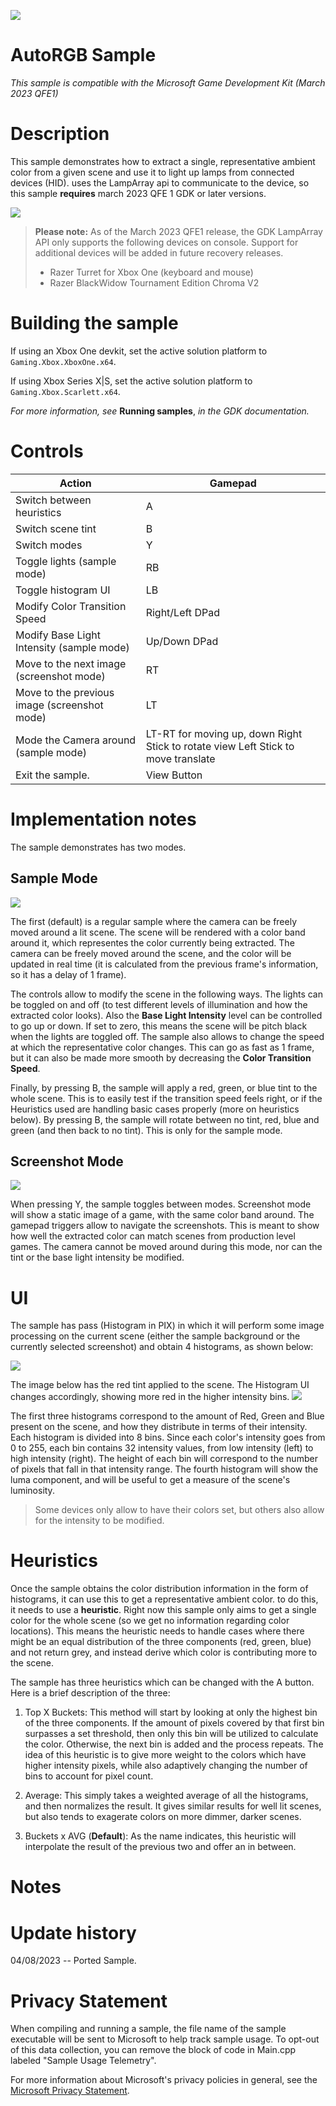 ![](./media/image1.png)

# AutoRGB Sample

*This sample is compatible with the Microsoft Game Development Kit (March 2023 QFE1)*

# Description

This sample demonstrates how to extract a single, representative ambient color from a given scene and use it to light up lamps from connected devices (HID). uses the LampArray api to communicate to the device, so this sample **requires** march 2023 QFE 1 GDK or later versions.

![](./media/readme/image0.png)

> **Please note:** As of the March 2023 QFE1 release, the GDK LampArray API only supports the following devices on console. Support for additional devices will be added in future recovery releases.
> - Razer Turret for Xbox One (keyboard and mouse)
> - Razer BlackWidow Tournament Edition Chroma V2

# Building the sample

If using an Xbox One devkit, set the active solution platform to `Gaming.Xbox.XboxOne.x64`.

If using Xbox Series X|S, set the active solution platform to `Gaming.Xbox.Scarlett.x64`.

*For more information, see* __Running samples__, *in the GDK documentation.*

# Controls

| Action                                       |  Gamepad               |
|----------------------------------------------|------------------------|
| Switch between heuristics                    |  A                     |
| Switch scene tint                            |  B                     |
| Switch modes                                 |  Y                     |
| Toggle lights (sample mode)                  |  RB                    |
| Toggle histogram UI                          |  LB                    |
| Modify Color Transition Speed                |  Right/Left DPad       |
| Modify Base Light Intensity (sample mode)    |  Up/Down DPad          |
| Move to the next image (screenshot mode)     |  RT                    |
| Move to the previous image (screenshot mode) |  LT                    |
| Mode the Camera around (sample mode) |  LT-RT for moving up, down Right Stick to rotate view Left Stick to move translate |
| Exit the sample.                             |  View Button           |

# Implementation notes

The sample demonstrates has two modes. 

## Sample Mode

![](./media/readme/image1.png)

The first (default) is a regular sample where the camera can be freely moved around a lit scene. The scene will be rendered with a color band around it, which representes the color currently being extracted. The camera can be freely moved around the scene, and the color will be updated in real time (it is calculated from the previous frame's information, so it has a delay of 1 frame).

The controls allow to modify the scene in the following ways. The lights can be toggled on and off (to test different levels of illumination and how the extracted color looks). Also the **Base Light Intensity** level can be controlled to go up or down. If set to zero, this means the scene will be pitch black when the lights are toggled off. The sample also allows to change the speed at which the representative color changes. This can go as fast as 1 frame, but it can also be made more smooth by decreasing the **Color Transition Speed**.

Finally, by pressing B, the sample will apply a red, green, or blue tint to the whole scene. This is to easily test if the transition speed feels right, or if the Heuristics used are handling basic cases properly (more on heuristics below). By pressing B, the sample will rotate between no tint, red, blue and green (and then back to no tint). This is only for the sample mode.

## Screenshot Mode

![](./media/readme/image2.png)

When pressing Y, the sample toggles between modes. Screenshot mode will show a static image of a game, with the same color band around. The gamepad triggers allow to navigate the screenshots. This is meant to show how well the extracted color can match scenes from production level games. The camera cannot be moved around during this mode, nor can the tint or the base light intensity be modified.

# UI

The sample has pass (Histogram in PIX) in which it will perform some image processing on the current scene (either the sample background or the currently selected screenshot) and obtain 4 histograms, as shown below:

![](./media/readme/image3.png)

The image below has the red tint applied to the scene. The Histogram UI changes accordingly, showing more red in the higher intensity bins.
![](./media/readme/image4.png)

The first three histograms correspond to the amount of Red, Green and Blue present on the scene, and how they distribute in terms of their intensity. Each histogram is divided into 8 bins. Since each color's intensity goes from 0 to 255, each bin contains 32 intensity values, from low intensity (left) to high intensity (right). The height of each bin will correspond to the number of pixels that fall in that intensity range. The fourth histogram will show the luma component, and will be useful to get a measure of the scene's luminosity. 

> Some devices only allow to have their colors set, but others also allow for the intensity to be modified.  

# Heuristics

Once the sample obtains the color distribution information in the form of histograms, it can use this to get a representative ambient color. to do this, it needs to use a **heuristic**. Right now this sample only aims to get a single color for the whole scene (so we get no information regarding color locations). This means the heuristic needs to handle cases where there might be an equal distribution of the three components (red, green, blue) and not return grey, and instead derive which color is contributing more to the scene.

The sample has three heuristics which can be changed with the A button. Here is a brief description of the three:

1. Top X Buckets: This method will start by looking at only the highest bin of the three components. If the amount of pixels covered by that first bin surpasses a set threshold, then only this bin will be utilized to calculate the color. Otherwise, the next bin is added and the process repeats. The idea of this heuristic is to give more weight to the colors which have higher intensity pixels, while also adaptively changing the number of bins to account for pixel count.

2. Average: This simply takes a weighted average of all the histograms, and then normalizes the result. It gives similar results for well lit scenes, but also tends to exagerate colors on more dimmer, darker scenes.

3. Buckets x AVG (**Default**): As the name indicates, this heuristic will interpolate the result of the previous two and offer an in between.

# Notes

# Update history

04/08/2023 -- Ported Sample.

# Privacy Statement

When compiling and running a sample, the file name of the sample
executable will be sent to Microsoft to help track sample usage. To
opt-out of this data collection, you can remove the block of code in
Main.cpp labeled "Sample Usage Telemetry".

For more information about Microsoft's privacy policies in general, see
the [Microsoft Privacy
Statement](https://privacy.microsoft.com/en-us/privacystatement/).
